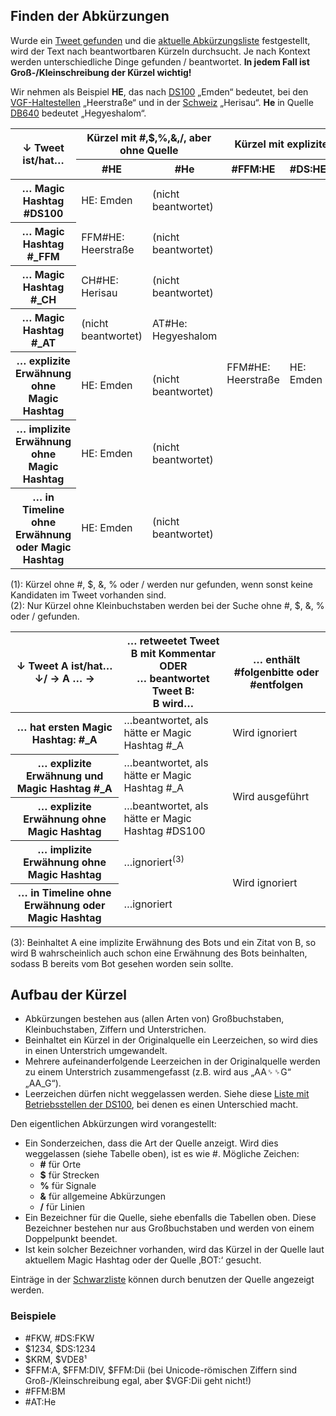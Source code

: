 Finden der Abkürzungen
----------------------

Wurde ein [Tweet gefunden](/finde-tweets.html) und die [aktuelle
Abkürzungsliste](/finde-listen.html) festgestellt, wird der Text nach
beantwortbaren Kürzeln durchsucht. Je nach Kontext werden
unterschiedliche Dinge gefunden / beantwortet. __In jedem Fall ist
Groß-/Kleinschreibung der Kürzel wichtig!__

Wir nehmen als Beispiel __HE__, das nach [DS100](/dumps/ds100.html) „Emden“
bedeutet, bei den [VGF-Haltestellen](/dumps/vgfhst.html) „Heerstraße“
und in der [Schweiz](/dumps/ch.html) „Herisau“. __He__ in Quelle
[DB640](/dumps/db640.html) bedeutet „Hegyeshalom“.

<table>
 <thead>
  <tr>
    <th rowspan="2">↓ Tweet ist/hat…</th>
    <th colspan="2">Kürzel mit #,$,%,&amp;,/, aber ohne Quelle</th>
    <th colspan="3">Kürzel mit expliziter Quelle</th>
    <th colspan="2">Kürzel ohne #,$,%,&amp;,/</th>
  </tr>
  <tr>
   <th>#HE</th>
   <th>#He</th>
   <th>#FFM:HE</th>
   <th>#DS:HE</th>
   <th>#CH:HE</th>
   <th class="note">HE<sup>(1)</sup></th>
   <th class="note">He<sup>(2)</sup></th>
  </tr>
 </thead>
 <tbody>
  <tr>
   <th>… Magic Hashtag #DS100</th>
   <td class="yes">HE: Emden</td>
   <td class="no">(nicht beantwortet)</td>
   <td class="yes" rowspan="7">FFM#HE: Heerstraße</td>
   <td class="yes" rowspan="7">HE: Emden</td>
   <td class="yes" rowspan="7">CH#HE: Herisau</td>
   <td class="note">HE: Emden</td>
   <td class="no" rowspan="7">(nicht beantwortet)</td>
  </tr>
  <tr>
   <th>… Magic Hashtag #&#x5f;FFM</th>
   <td class="yes">FFM#HE: Heerstraße</td>
   <td class="no">(nicht beantwortet)</td>
   <td class="note">FFM#HE: Heerstraße</td>
  </tr>
  <tr>
   <th>… Magic Hashtag #&#x5f;CH</th>
   <td class="yes">CH#HE: Herisau</td>
   <td class="no">(nicht beantwortet)</td>
   <td class="note">CH#HE: Herisau</td>
  </tr>
  <tr>
   <th>… Magic Hashtag #&#x5f;AT</th>
   <td class="no">(nicht beantwortet)</td>
   <td class="yes">AT#He: Hegyeshalom</td>
   <td class="no">(nicht beantwortet)</td>
  </tr>
  <tr>
   <th>… explizite Erwähnung ohne Magic Hashtag</th>
   <td class="yes">HE: Emden</td>
   <td class="no">(nicht beantwortet)</td>
   <td class="note">HE: Emden</td>
  </tr>
  <tr>
   <th>… implizite Erwähnung ohne Magic Hashtag</th>
   <td class="yes">HE: Emden</td>
   <td class="no">(nicht beantwortet)</td>
   <td class="no">(nicht beantwortet)</td>
  </tr>
  <tr>
   <th>… in Timeline ohne Erwähnung oder Magic Hashtag</th>
   <td class="yes">HE: Emden</td>
   <td class="no">(nicht beantwortet)</td>
   <td class="no">(nicht beantwortet)</td>
  </tr>
 </tbody>
</table>

(1): Kürzel ohne \#, $, &amp;, % oder / werden nur gefunden, wenn sonst
keine Kandidaten im Tweet vorhanden sind.<br/>
(2): Nur Kürzel ohne Kleinbuchstaben werden bei der Suche ohne \#, $,
&amp;, % oder / gefunden.

<table>
 <thead>
  <tr>
   <th>↓ Tweet A ist/hat… ↓/ → A … →</th>
   <th>… retweetet Tweet B mit Kommentar<br/>
       ODER<br/>
       … beantwortet Tweet B:<br/>
       B wird…</th>
   <th>… enthält #folgenbitte oder #entfolgen</th>
  </tr>
 </thead>
 <tbody>
  <tr>
   <th>… hat ersten Magic Hashtag: #&#x5f;A</th>
   <td class="yes">…beantwortet, als hätte er Magic Hashtag #&#x5f;A</td>
   <td class="no">Wird ignoriert</td>
  </tr>
  <tr>
   <th>… explizite Erwähnung und Magic Hashtag #&#x5f;A</th>
   <td class="yes">…beantwortet, als hätte er Magic Hashtag #&#x5f;A</td>
   <td class="yes" rowspan="2">Wird ausgeführt</td>
  </tr>
  <tr>
   <th>… explizite Erwähnung ohne Magic Hashtag</th>
   <td class="yes">…beantwortet, als hätte er Magic Hashtag #DS100</td>
  </tr>
  <tr>
   <th>… implizite Erwähnung ohne Magic Hashtag</th>
   <td class="note">…ignoriert<sup>(3)</sup></td>
   <td class="no" rowspan="2">Wird ignoriert</td>
  </tr>
  <tr>
   <th>… in Timeline ohne Erwähnung oder Magic Hashtag</th>
   <td class="no">…ignoriert</td>
  </tr>
 </tbody>
</table>

(3): Beinhaltet A eine implizite Erwähnung des Bots und ein Zitat von B,
so wird B wahrscheinlich auch schon eine Erwähnung des Bots beinhalten,
sodass B bereits vom Bot gesehen worden sein sollte.

Aufbau der Kürzel
-----------------

- Abkürzungen bestehen aus (allen Arten von) Großbuchstaben,
  Kleinbuchstaben, Ziffern und Unterstrichen.
- Beinhaltet ein Kürzel in der Originalquelle ein Leerzeichen, so wird
  dies in einen Unterstrich umgewandelt.
- Mehrere aufeinanderfolgende Leerzeichen in der Originalquelle werden
  zu einem Unterstrich zusammengefasst (z.B. wird aus
  „AA&#x2420;&#x2420;G“ „AA\_G“).
- Leerzeichen dürfen nicht weggelassen werden. Siehe diese [Liste mit
  Betriebsstellen der DS100](/leerzeichen_ds100.html), bei denen es
  einen Unterschied macht.

Den eigentlichen Abkürzungen wird vorangestellt:

- Ein Sonderzeichen, dass die Art der Quelle anzeigt. Wird dies
  weggelassen (siehe Tabelle oben), ist es wie \#. Mögliche Zeichen:
  - __\#__ für Orte
  - __$__ für Strecken
  - __%__ für Signale
  - __&amp;__ für allgemeine Abkürzungen
  - __/__ für Linien
- Ein Bezeichner für die Quelle, siehe ebenfalls die Tabellen oben.
  Diese Bezeichner bestehen nur aus Großbuchstaben und werden von einem
  Doppelpunkt beendet.
- Ist kein solcher Bezeichner vorhanden, wird das Kürzel in der Quelle
  laut aktuellem Magic Hashtag oder der Quelle ‚BOT:‘ gesucht.

Einträge in der [Schwarzliste](/blacklist.html) können durch benutzen
der Quelle angezeigt werden.

### Beispiele

- \#FKW, \#DS:FKW
- $1234, $DS:1234
- $KRM, $VDE8¹
- $FFM:A, $FFM:DⅣ, $FFM:Dⅱ (bei Unicode-römischen Ziffern sind
  Groß-/Kleinschreibung egal, aber $VGF:Dii geht nicht!)
- \#FFM:BM
- \#AT:He
